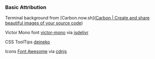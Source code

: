 ### Basic Attribution

Terminal background from [Carbon.now.sh]([Carbon | Create and share beautiful images of your source code](https://carbon.now.sh/))



Victor Mono font [victor-mono](https://github.com/rubjo/victor-mono) via [jsdelivr](jsdelivr.com)

CSS ToolTips [deineko](https://codepen.io/deineko/pen/YZeQJP)

Icons [Font Awesome](https://fontawesome.com/) via [cdnjs](https://cdnjs.com/)